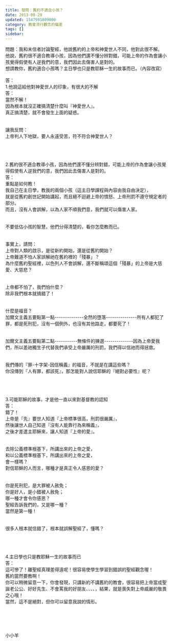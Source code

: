 ```yaml
---
title: 發問：舊約不適合小孩？
date: 2013-08-29
updated: 1547991809000
category: 教會流行觀念的偏差
tags: []
sidebar: 
---
```


<p>問題：我和未信者討論聖經，他說舊約的上帝和神愛世人不同，他對此很不解。<br/>他說，舊約很不適合教導小孩，因為他們還不懂分辨對錯，可能上帝的作為會讓小孩覺得假使有人逆我們的意，我們因此去傷害人是對的。<br/>想請教你，舊約適合小孩嗎？主日學也只是教耶穌一生的故事而已。（內容改寫）<br/><!--more--><br/>答：<br/>1.他說這給他對神愛世人的印象，有很大的不解<br/>答：<br/>當然不解！<br/>因為根本就沒正確搞清楚什麼叫『神愛世人』。<br/>真正搞清楚，就不會發生上面的疑惑。<br/> <br/><br/>讓我反問：<br/>上帝判人下地獄，要人永遠受苦，符不符合神愛世人？<br/> <br/> <br/><br/><br/>2.舊約很不適合教導小孩，因為他們還不懂分辨對錯，可能上帝的作為會讓小孩覺得假使有人逆我們的意，我們因此去傷害人是對的。<br/>答：<br/>重點是如何教！<br/>我自己在主日學，教我的兩個小孩（這主日學課程與內容由我自由決定），<br/>就是從舊約創世記開始講起，而且絕不迴避上帝的憤怒、上帝刑罰不遵守規定者的部分。<br/>而且，沒有人會誤解，以為人家不順我們意，我們就可以傷害人家。<br/> <br/><br/>不要低估小孩的智慧，他們分得清楚的，看你怎麼教而已。<br/> <br/><br/>事實上，請問：<br/>上帝對人類的啟示，是從新約開始，還是從舊約開始？<br/>上帝難道不怕人家誤解祂在舊約裡的「殘暴」？<br/>為什麼舊約聖經裡，以色列人不會誤解，還不斷稱頌這個「殘暴」的上帝是大慈愛、大慈悲？<br/> <br/><br/>上帝都不怕了，我們怕什麼？<br/>除非我們根本就搞錯了！<br/> <br/><br/>什麼是福音？<br/>加爾文主義五要點第一點--------------全然的墮落---------------所有人都犯了罪，都是死刑犯，沒有一個例外，也沒有其他路走，都要死了！<br/> <br/><br/>加爾文主義五要點第二點-----------無條件的揀選--------------因為上帝愛我們，所以差祂獨生子代替我們承受上帝嚴厲的刑罰，我們得以信祂而得拯救。<br/> <br/><br/>我們傳的『罪-十字架-因信稱義』的福音，不就是在講這些嗎？<br/>你沒傳到『人有罪，都該死』，那怎能對人說信耶穌的『絕對必要性』呢？<br/> <br/> <br/><br/><br/>3.可能耶穌的故事，才是他一直以來對基督教的認知<br/>答：<br/>錯了！<br/>上帝是『先』要世人知道『上帝標準很高，刑罰很嚴厲』，<br/>然後讓世人自己知道『沒有人能靠行為來稱義』，<br/>之後才差遣主耶穌來，讓人知道『上帝的愛』。<br/> <br/><br/>去除公義標準根基下，所講出來的上帝之愛，<br/>和以公義標準根基下，所講出來的上帝之愛，<br/>會一樣嗎？<br/>對信耶穌的人而言，哪種才是真正令人感恩的愛？<br/> <br/><br/>你是死刑犯，是大罪被人赦免；<br/>你是好人，是小錯被人赦免；<br/>哪一種才會令你感恩？<br/>聖經告訴我們的，又是哪一種？<br/>當然是第一種！<br/> <br/><br/>很多人根本就信錯了，根本就誤解聖經了，懂嗎？<br/> <br/> <br/><br/><br/>4.主日學也只是教耶穌一生的故事而已<br/>答：<br/>這可慘了！離聖經真理差得遠呢！很容易使學生學習到錯誤的聖經觀念喔！<br/>舊約當然要教啊！<br/>你可以稍微留意一下，你會發現，只講新約不講舊約的教會，很容易把上帝當成聖誕老公公、好好先生、不會罵我的好朋友、、、、，結果，就是喪失對上帝威嚴的敬畏之心哦！<br/>當然，這不是絕對，但你可以留意我說的情形。<br/> <br/> <br/><br/><br/><br/>小小羊<br/><br/><br/><br/><br/></p>